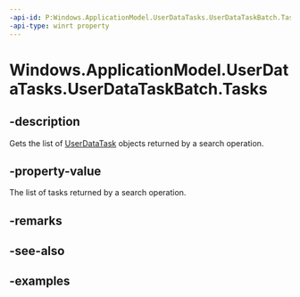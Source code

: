 ```yaml
---
-api-id: P:Windows.ApplicationModel.UserDataTasks.UserDataTaskBatch.Tasks
-api-type: winrt property
---
```


<!-- Property syntax.
public IVectorView<UserDataTask> Tasks { get; }
-->

# Windows.ApplicationModel.UserDataTasks.UserDataTaskBatch.Tasks

## -description
Gets the list of [UserDataTask](userdatatask.md) objects returned by a search operation.

## -property-value
The list of tasks returned by a search operation.

## -remarks

## -see-also

## -examples
